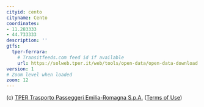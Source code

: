 ```yaml
---
cityid: cento
cityname: Cento
coordinates:
- 11.283333
- 44.733333
description: ''
gtfs:
  tper-ferrara:
    # Transitfeeds.com feed id if available
    url: https://solweb.tper.it/web/tools/open-data/open-data-download.aspx?source=tper.it&filename=gommagtfsfe&version=20180328&format=zip
version: 1
# Zoom level when loaded
zoom: 12
---
```


(c) [TPER Trasporto Passeggeri Emilia-Romagna S.p.A.](http://www.tper.it)
([Terms of Use](https://www.tper.it/azienda/tper-open-data-note-legali))





